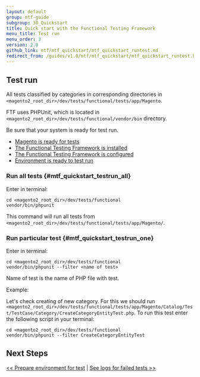 ```yaml
---
layout: default
group: mtf-guide
subgroup: 30_Quickstart
title: Quick start with the Functional Testing Framework
menu_title: Test run
menu_order: 3
version: 2.0
github_link: mtf/mtf_quickstart/mtf_quickstart_runtest.md
redirect_from: /guides/v1.0/mtf/mtf_quickstart/mtf_quickstart_runtest.html
---
```

<h2 id="mtf_quickstart_testrun">Test run</h2>

All tests classified by categories in corresponding directories in `<magento2_root_dir>/dev/tests/functional/tests/app/Magento`.

FTF uses PHPUnit, which is located in `<magento2_root_dir>/dev/tests/functional/vendor/bin` directory.

Be sure that your system is ready for test run.

- <a href="{{page.baseurl}}mtf/mtf_installation.html#mtf_install_pre">Magento is ready for tests</a>
- <a href="{{page.baseurl}}mtf/mtf_installation.html#mtf_install_check">The Functional Testing Framework is installed</a>
- <a href="{{page.baseurl}}mtf/mtf_quickstart/mtf_quickstart_config.html">The Functional Testing Framework is configured</a>
- <a href="{{page.baseurl}}mtf/mtf_quickstart/mtf_quickstart_environment.html">Environment is ready to test run</a>

### Run all tests {#mtf_quickstart_testrun_all}

Enter in terminal:
    
    cd <magento2_root_dir>/dev/tests/functional
    vendor/bin/phpunit

This command will run all tests from `<magento2_root_dir>/dev/tests/functional/tests/app/Magento/`.

### Run particular test {#mtf_quickstart_testrun_one}

Enter in terminal:

    cd <magento2_root_dir>/dev/tests/functional
    vendor/bin/phpunit --filter <name of test>

Name of test is the name of PHP file with test.

Example:

Let's check creating of new category. For this we should run `<magento2_root_dir>/dev/tests/functional/tests/app/Magento/Catalog/Test/TestCase/Category/CreateCategoryEntityTest.php`. To run this test enter the following script in your terminal:

    cd <magento2_root_dir>/dev/tests/functional
    vendor/bin/phpunit --filter CreateCategoryEntityTest

<h2 id="mtf_install_pre">Next Steps</h2>

[&lt;&lt; Prepare environment for test]({{page.baseurl}}mtf/mtf_quickstart/mtf_quickstart_environment.html) | [See logs for failed tests &gt;&gt;]({{page.baseurl}}mtf/mtf_quickstart/mtf_quickstart_logs.html)
